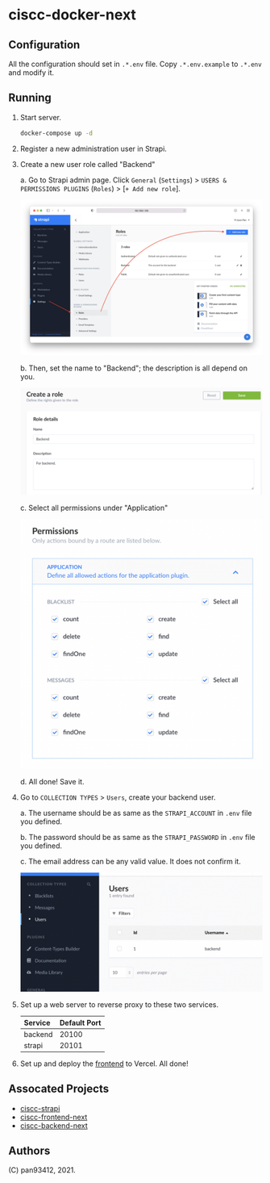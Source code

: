 # ciscc-docker-next

## Configuration

All the configuration should set in `.*.env` file.
Copy `.*.env.example` to `.*.env` and modify it.

## Running

1. Start server.

    ```bash
    docker-compose up -d
    ```

2. Register a new administration user in Strapi.

3. Create a new user role called "Backend"

    a. Go to Strapi admin page. Click `General` (`Settings`) > `USERS & PERMISSIONS PLUGINS` (`Roles`) > [`+ Add new role`].

    ![General (Settings) > USERS & PERMISSIONS PLUGINS (Roles) > [+ Add new role]](assets/images/strapi-user-create-role.png)

    b. Then, set the name to "Backend"; the description is all depend on you.

    ![Name = "Backend"; Description = "For backend."](/assets/images/strapi-create-role-details.png)

    c. Select all permissions under "Application"

    ![Checked Application > BLACKLIST > "Select all"; Application > MESSAGES > "Select all"](/assets/images/strapi-create-role-perm.png)

    d. All done! Save it.

4. Go to `COLLECTION TYPES` > `Users`, create your backend user.

    a. The username should be as same as the `STRAPI_ACCOUNT` in `.env` file you defined.

    b. The password should be as same as the `STRAPI_PASSWORD` in `.env` file you defined.

    c. The email address can be any valid value. It does not confirm it.

    ![Go to `COLLECTION TYPES` > `Users`](/assets/images/strapi-create-user.png)

5. Set up a web server to reverse proxy to these two services.

    | Service      | Default Port      |
    | ------------ | ----------------- |
    | backend      | 20100             |
    | strapi       | 20101             |

6. Set up and deploy the [frontend](https://github.com/pan93412/ciscc-frontend-next) to Vercel. All done!

## Assocated Projects

- [ciscc-strapi](https://github.com/pan93412/ciscc-strapi)
- [ciscc-frontend-next](https://github.com/pan93412/ciscc-backend-next)
- [ciscc-backend-next](https://github.com/pan93412/ciscc-backend-next)

## Authors

(C) pan93412, 2021.
